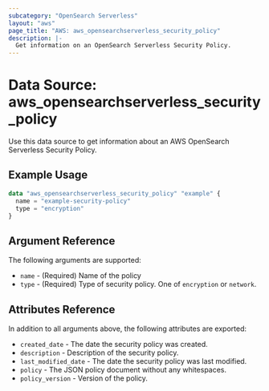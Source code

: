 ```yaml
---
subcategory: "OpenSearch Serverless"
layout: "aws"
page_title: "AWS: aws_opensearchserverless_security_policy"
description: |-
  Get information on an OpenSearch Serverless Security Policy.
---
```


# Data Source: aws_opensearchserverless_security_policy

Use this data source to get information about an AWS OpenSearch Serverless Security Policy.

## Example Usage

```terraform
data "aws_opensearchserverless_security_policy" "example" {
  name = "example-security-policy"
  type = "encryption"
}
```

## Argument Reference

The following arguments are supported:

* `name` - (Required) Name of the policy
* `type` - (Required) Type of security policy. One of `encryption` or `network`.

## Attributes Reference

In addition to all arguments above, the following attributes are exported:

* `created_date` - The date the security policy was created.
* `description` - Description of the security policy.
* `last_modified_date` - The date the security policy was last modified.
* `policy` - The JSON policy document without any whitespaces.
* `policy_version` - Version of the policy.
